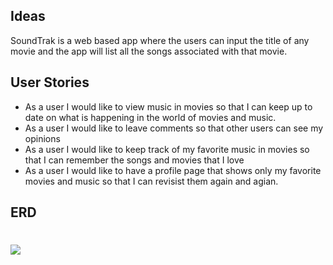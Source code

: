 




## Ideas
SoundTrak is a web based app where the users can input the title of any movie and the app will list all the songs associated with that movie.  


## User Stories
- As a user I would like to view music in movies so that I can keep up to date on what is happening in the world of movies and music.
- As a user I would like to leave comments so that other users can see my opinions
- As a user I would like to keep track of my favorite music in movies so that I can remember the songs and movies that I love
- As a user I would like to have a profile page that shows only my favorite movies and music so that I can revisist them again and agian.


## ERD

# ![](/images/ERD.png)
